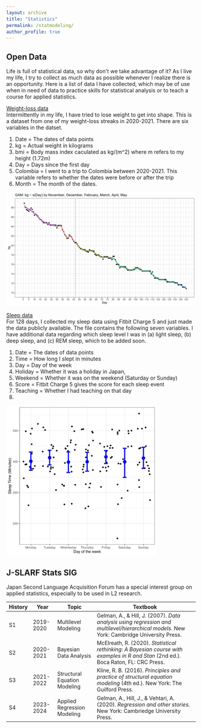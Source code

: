 ```yaml
---
layout: archive
title: "Statistics"
permalink: /statmodeling/
author_profile: true
---
```


## Open Data
Life is full of statistical data, so why don't we take advantage of it? As I live my life, I try to collect as much data as possible whenever I realize there is an opportunity. Here is a list of data I have collected, which may be of use when in need of data to practice skills for statistical analysis or to teach a course for applied statistics.
<br>

[Weight-loss data](https://github.com/maieryo/research/tree/weightloss)<br>
Intermittently in my life, I have tried to lose weight to get into shape. This is a dataset from one of my weight-loss streaks in 2020-2021. There are six variables in the datset.
1. Date = The dates of data points
2. kg = Actual weight in kilograms
3. bmi = Body mass index caculated as kg/(m^2) where m refers to my height (1.72m)
4. Day = Days since the first day
5. Colombia = I went to a trip to Colombia between 2020-2021. This variable refers to whether the dates were before or after the trip
6. Month = The month of the dates.

<img src="https://github.com/maieryo/maieryo.github.io/blob/master/_pages/MonthsGAM.png" width="600">

<br>

[Sleep data](https://github.com/maieryo/research/tree/sleep)<br>
For 128 days, I collected my sleep data using Fitbit Charge 5 and just made the data publicly available. The file contains the following seven variables. I have additional data regarding which sleep level I was in (a) light sleep, (b) deep sleep, and (c) REM sleep, which to be added soon. 
1. Date = The dates of data points
2. Time = How long I slept in minutes
3. Day = Day of the week
4. Holiday = Whether it was a holiday in Japan,
5. Weekend = Whether it was on the weekend (Saturday or Sunday)
6. Score = Fitbit Charge 5 gives the score for each sleep event
7. Teaching = Whether I had teaching on that day
8. 

<img src="https://github.com/maieryo/maieryo.github.io/blob/master/_pages/SleepDay.jpeg" width="400">
<br>

## J-SLARF Stats SIG
Japan Second Language Acquisition Forum has a special interest group on applied statistics, especially to be used in L2 research. 

| History | Year        | Topic                          |Textbook    |
| --------| ------------| -------------------------------|------------|
| S1      | 2019-2020   | Multilevel Modeling            | Gelman, A., & Hill, J. (2007). *Data analysis using regression and multilevel/hierarchical models*. New York: Cambridge University Press. |
| S2      | 2020-2021   | Bayesian Data Analysis   | McElreath, R. (2020). *Statistical rethinking: A Bayesian course with examples in R and Stan* (2nd ed.). Boca Raton, FL: CRC Press.          |
| S3      | 2021-2022   | Structural Equation Modeling   | Kline, R. B. (2016). *Principles and practice of structural equation modeling* (4th ed.). New York: The Guilford Press.                  |
| S4      | 2023-2024   | Applied Regression Modeling    | Gelman, A., Hill, J., & Vehtari, A. (2020). *Regression and other stories*. New York: Cambriedge University Press.                   |
